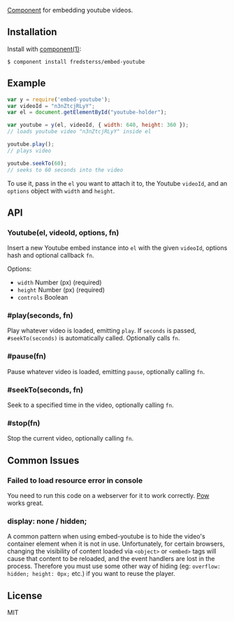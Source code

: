 [Component](https://github.com/component/component) for embedding youtube videos.

## Installation

Install with [component(1)](http://component.io):

```
$ component install fredsterss/embed-youtube
```

## Example

```js
var y = require('embed-youtube');
var videoId = "n3nZtcjRLyY";
var el = document.getElementById("youtube-holder");

var youtube = y(el, videoId, { width: 640, height: 360 });
// loads youtube video "n3nZtcjRLyY" inside el

youtube.play();
// plays video

youtube.seekTo(60);
// seeks to 60 seconds into the video
```

To use it, pass in the ``el`` you want to attach it to, the Youtube ``videoId``, and an ``options`` object with ``width`` and ``height``.

## API

### Youtube(el, videoId, options, fn)

Insert a new Youtube embed instance into ``el`` with the given ``videoId``, options hash and optional callback ``fn``.

Options:
- ``width`` Number (px) (required)
- ``height`` Number (px) (required)
- ``controls`` Boolean

### #play(seconds, fn)

Play whatever video is loaded, emitting ``play``. If ``seconds`` is passed, ``#seekTo(seconds)`` is automatically called. Optionally calls ``fn``.

### #pause(fn)

Pause whatever video is loaded, emitting ``pause``, optionally calling ``fn``.

### #seekTo(seconds, fn)

Seek to a specified time in the video, optionally calling ``fn``.

### #stop(fn)

Stop the current video, optionally calling ``fn``.

## Common Issues

### Failed to load resource error in console

You need to run this code on a webserver for it to work correctly. [Pow](http://pow.cx/) works great.

### display: none / hidden;

A common pattern when using embed-youtube is to hide the video's container element when it is not in use. Unfortunately, for certain browsers, changing the visibility of content loaded via ``<object>`` or ``<embed>`` tags will cause that content to be reloaded, and the event handlers are lost in the process. Therefore you must use some other way of hiding (eg: ``overflow: hidden; height: 0px;`` etc.) if you want to reuse the player.



## License

MIT
